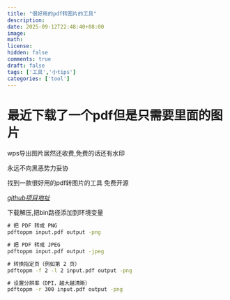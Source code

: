 ```yaml
---
title: "很好用的pdf转图片的工具"
description: 
date: 2025-09-12T22:48:40+08:00
image: 
math: 
license: 
hidden: false
comments: true
draft: false
tags: ['工具','小tips']
categories: ['tool']
---
```


# 最近下载了一个pdf但是只需要里面的图片

wps导出图片居然还收费,免费的话还有水印

永远不向黑恶势力妥协

找到一款很好用的pdf转图片的工具 免费开源  

*[github项目地址](https://github.com/oschwartz10612/poppler-windows/releases/)*

下载解压,把bin路径添加到环境变量

```cmd
# 把 PDF 转成 PNG
pdftoppm input.pdf output -png

# 把 PDF 转成 JPEG
pdftoppm input.pdf output -jpeg

# 转换指定页（例如第 2 页）
pdftoppm -f 2 -l 2 input.pdf output -png

# 设置分辨率（DPI，越大越清晰）
pdftoppm -r 300 input.pdf output -png
```


